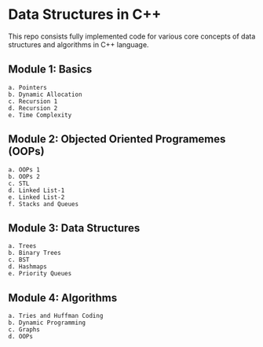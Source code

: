 # Data Structures in C++
This repo consists fully implemented code for various core concepts of data structures and algorithms in C++ language.

## Module 1: Basics
    a. Pointers
    b. Dynamic Allocation
    c. Recursion 1
    d. Recursion 2
    e. Time Complexity
    
 ## Module 2: Objected Oriented Programemes (OOPs)
    a. OOPs 1
    b. OOPs 2
    c. STL
    d. Linked List-1
    e. Linked List-2
    f. Stacks and Queues
    
 ## Module 3: Data Structures
    a. Trees
    b. Binary Trees
    c. BST
    d. Hashmaps
    e. Priority Queues
 
 ## Module 4: Algorithms
    a. Tries and Huffman Coding
    b. Dynamic Programming
    c. Graphs
    d. OOPs 
